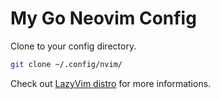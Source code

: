 # My Go Neovim Config

Clone to your config directory.
```bash
git clone ~/.config/nvim/

```
Check out <a href="https://www.lazyvim.org">LazyVim distro</a> for more informations.

